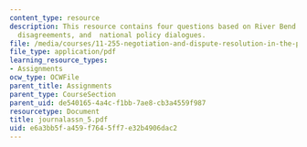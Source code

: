 ```yaml
---
content_type: resource
description: This resource contains four questions based on River Bend case, value-based
  disagreements, and  national policy dialogues.
file: /media/courses/11-255-negotiation-and-dispute-resolution-in-the-public-sector-spring-2005/e6a3bb5fa459f7645ff7e32b4906dac2_journalassn_5.pdf
file_type: application/pdf
learning_resource_types:
- Assignments
ocw_type: OCWFile
parent_title: Assignments
parent_type: CourseSection
parent_uid: de540165-4a4c-f1bb-7ae8-cb3a4559f987
resourcetype: Document
title: journalassn_5.pdf
uid: e6a3bb5f-a459-f764-5ff7-e32b4906dac2
---
```

